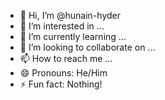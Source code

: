 - 👋 Hi, I’m @hunain-hyder
- 👀 I’m interested in ...
- 🌱 I’m currently learning ...
- 💞️ I’m looking to collaborate on ...
- 📫 How to reach me ...
- 😄 Pronouns: He/Him
- ⚡ Fun fact: Nothing!

<!---
hunain-hyder/hunain-hyder is a ✨ special ✨ repository because its `README.md` (this file) appears on your GitHub profile.
You can click the Preview link to take a look at your changes.
--->
